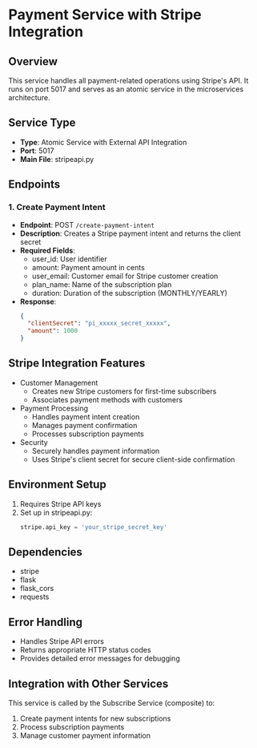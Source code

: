# Payment Service with Stripe Integration

## Overview
This service handles all payment-related operations using Stripe's API. It runs on port 5017 and serves as an atomic service in the microservices architecture.

## Service Type
- **Type**: Atomic Service with External API Integration
- **Port**: 5017
- **Main File**: stripeapi.py

## Endpoints

### 1. Create Payment Intent
- **Endpoint**: POST `/create-payment-intent`
- **Description**: Creates a Stripe payment intent and returns the client secret
- **Required Fields**:
  - user_id: User identifier
  - amount: Payment amount in cents
  - user_email: Customer email for Stripe customer creation
  - plan_name: Name of the subscription plan
  - duration: Duration of the subscription (MONTHLY/YEARLY)
- **Response**: 
  ```json
  {
    "clientSecret": "pi_xxxxx_secret_xxxxx",
    "amount": 1000
  }
  ```

## Stripe Integration Features
- Customer Management
  - Creates new Stripe customers for first-time subscribers
  - Associates payment methods with customers
- Payment Processing
  - Handles payment intent creation
  - Manages payment confirmation
  - Processes subscription payments
- Security
  - Securely handles payment information
  - Uses Stripe's client secret for secure client-side confirmation

## Environment Setup
1. Requires Stripe API keys
2. Set up in stripeapi.py:
   ```python
   stripe.api_key = 'your_stripe_secret_key'
   ```

## Dependencies
- stripe
- flask
- flask_cors
- requests

## Error Handling
- Handles Stripe API errors
- Returns appropriate HTTP status codes
- Provides detailed error messages for debugging

## Integration with Other Services
This service is called by the Subscribe Service (composite) to:
1. Create payment intents for new subscriptions
2. Process subscription payments
3. Manage customer payment information 
